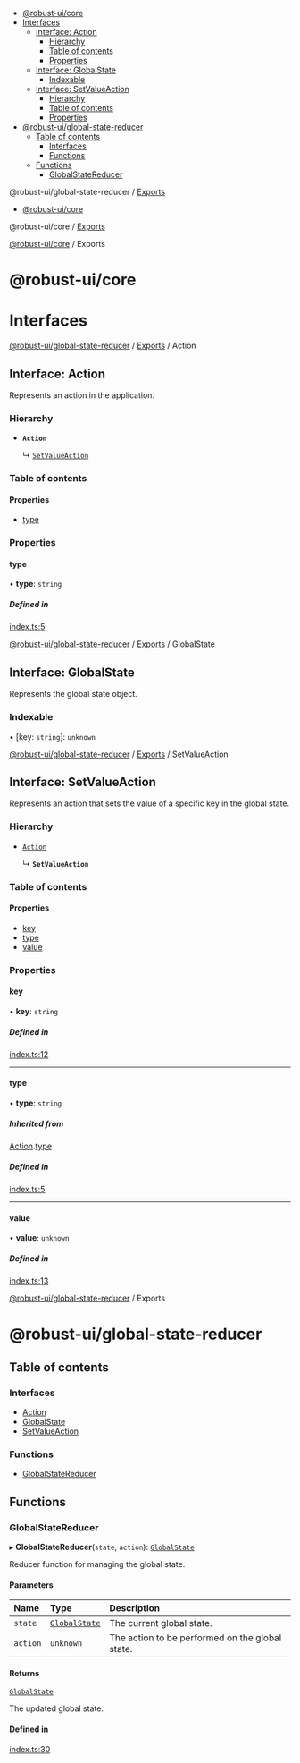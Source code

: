 <!-- START doctoc generated TOC please keep comment here to allow auto update -->
<!-- DON'T EDIT THIS SECTION, INSTEAD RE-RUN doctoc TO UPDATE -->

- [@robust-ui/core](#robust-uicore)
- [Interfaces](#interfaces)
  - [Interface: Action](#interface-action)
    - [Hierarchy](#hierarchy)
    - [Table of contents](#table-of-contents)
    - [Properties](#properties)
  - [Interface: GlobalState](#interface-globalstate)
    - [Indexable](#indexable)
  - [Interface: SetValueAction](#interface-setvalueaction)
    - [Hierarchy](#hierarchy-1)
    - [Table of contents](#table-of-contents-1)
    - [Properties](#properties-1)
- [@robust-ui/global-state-reducer](#robust-uiglobal-state-reducer)
  - [Table of contents](#table-of-contents-2)
    - [Interfaces](#interfaces-1)
    - [Functions](#functions)
  - [Functions](#functions-1)
    - [GlobalStateReducer](#globalstatereducer)

<!-- END doctoc generated TOC please keep comment here to allow auto update -->


<a name="readmemd"></a>

@robust-ui/global-state-reducer / [Exports](#modulesmd)

<!-- START doctoc generated TOC please keep comment here to allow auto update -->
<!-- DON'T EDIT THIS SECTION, INSTEAD RE-RUN doctoc TO UPDATE -->

- [@robust-ui/core](#robust-uicore)

<!-- END doctoc generated TOC please keep comment here to allow auto update -->

<a name="readmemd"></a>

@robust-ui/core / [Exports](#modulesmd)

<a name="modulesmd"></a>

[@robust-ui/core](#readmemd) / Exports

# @robust-ui/core

# Interfaces


<a name="interfacesactionmd"></a>

[@robust-ui/global-state-reducer](#readmemd) / [Exports](#modulesmd) / Action

## Interface: Action

Represents an action in the application.

### Hierarchy

- **`Action`**

  ↳ [`SetValueAction`](#interfacessetvalueactionmd)

### Table of contents

#### Properties

- [type](#type)

### Properties

#### type

• **type**: `string`

##### Defined in

[index.ts:5](https://github.com/nahuelRosas/robust-ui/blob/4beab69/packages/reducer/global-state-reducer/src/index.ts#L5)


<a name="interfacesglobalstatemd"></a>

[@robust-ui/global-state-reducer](#readmemd) / [Exports](#modulesmd) / GlobalState

## Interface: GlobalState

Represents the global state object.

### Indexable

▪ [key: `string`]: `unknown`


<a name="interfacessetvalueactionmd"></a>

[@robust-ui/global-state-reducer](#readmemd) / [Exports](#modulesmd) / SetValueAction

## Interface: SetValueAction

Represents an action that sets the value of a specific key in the global state.

### Hierarchy

- [`Action`](#interfacesactionmd)

  ↳ **`SetValueAction`**

### Table of contents

#### Properties

- [key](#key)
- [type](#type)
- [value](#value)

### Properties

#### key

• **key**: `string`

##### Defined in

[index.ts:12](https://github.com/nahuelRosas/robust-ui/blob/4beab69/packages/reducer/global-state-reducer/src/index.ts#L12)

___

#### type

• **type**: `string`

##### Inherited from

[Action](#interfacesactionmd).[type](#type)

##### Defined in

[index.ts:5](https://github.com/nahuelRosas/robust-ui/blob/4beab69/packages/reducer/global-state-reducer/src/index.ts#L5)

___

#### value

• **value**: `unknown`

##### Defined in

[index.ts:13](https://github.com/nahuelRosas/robust-ui/blob/4beab69/packages/reducer/global-state-reducer/src/index.ts#L13)


<a name="modulesmd"></a>

[@robust-ui/global-state-reducer](#readmemd) / Exports

# @robust-ui/global-state-reducer

## Table of contents

### Interfaces

- [Action](#interfacesactionmd)
- [GlobalState](#interfacesglobalstatemd)
- [SetValueAction](#interfacessetvalueactionmd)

### Functions

- [GlobalStateReducer](#globalstatereducer)

## Functions

### GlobalStateReducer

▸ **GlobalStateReducer**(`state`, `action`): [`GlobalState`](#interfacesglobalstatemd)

Reducer function for managing the global state.

#### Parameters

| Name | Type | Description |
| :------ | :------ | :------ |
| `state` | [`GlobalState`](#interfacesglobalstatemd) | The current global state. |
| `action` | `unknown` | The action to be performed on the global state. |

#### Returns

[`GlobalState`](#interfacesglobalstatemd)

The updated global state.

#### Defined in

[index.ts:30](https://github.com/nahuelRosas/robust-ui/blob/4beab69/packages/reducer/global-state-reducer/src/index.ts#L30)
